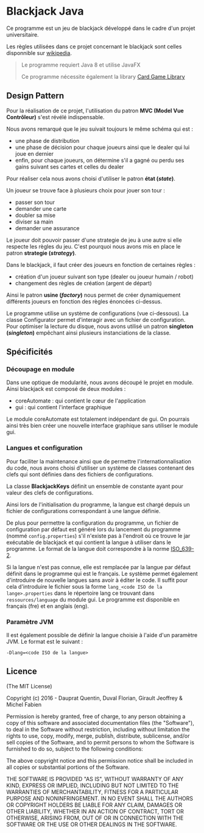 # Blackjack Java

Ce programme est un jeu de blackjack développé dans le cadre d'un projet universitaire.

Les règles utilisées dans ce projet concernant le blackjack sont celles disponnible sur [wikipedia](https://fr.wikipedia.org/wiki/Blackjack_(jeu)).

>   Le programme requiert Java 8 et utilise JavaFX
>
>   Ce programme nécessite également la library [Card Game Library](https://github.com/Heziode-dev/Card-Game-Library)



## Design Pattern

Pour la réalisation de ce projet, l'utilisation du patron **MVC (Model Vue Contrôleur)** s'est révélé indispensable.

Nous avons remarqué que le jeu suivait toujours le même schéma qui est :

-   une phase de distribution
-   une phase de décision pour chaque joueurs ainsi que le dealer qui lui joue en dernier
-   enfin, pour chaque joueurs, on détermine s'il a gagné ou perdu ses gains suivant ses cartes et celles du dealer

Pour réaliser cela nous avons choisi d'utiliser le patron **état (*state*)**.



Un joueur se trouve face à plusieurs choix pour jouer son tour :

-   passer son tour
-   demander une carte
-   doubler sa mise
-   diviser sa main
-   demander une assurance

Le joueur doit pouvoir passer d'une strategie de jeu à une autre si elle respecte les règles du jeu. C'est pourquoi nous avons mis en place le patron **strategie (*strategy*)**.



Dans le blackjack, il faut créer des joueurs en fonction de certaines règles :

-   création d'un joueur suivant son type (dealer ou joueur humain / robot)
-   changement des règles de création (argent de départ)

Ainsi le patron **usine (*factory*)** nous permet de créer dynamiquement différents joueurs en fonction des règles énoncées ci-dessus.

Le programme utilise un système de configurations (vue ci-dessous). La classe Configurator permet d'interagir avec un fichier de configuration. Pour optimiser la lecture du disque, nous avons utilisé un patron **singleton (*singleton*)** empêchant ainsi plusieurs instanciations de la classe.

## Spécificités



### Découpage en module

Dans une optique de modularité, nous avons découpé le projet en module. Ainsi blackjack est composé de deux modules :

-   coreAutomate : qui contient le cœur de l'application
-   gui : qui contient l'interface graphique

Le module coreAutomate est totalement indépendant de gui. On pourrais ainsi très bien créer une nouvelle interface graphique sans utiliser le module gui.

### Langues et configuration

Pour faciliter la maintenance ainsi que de permettre l'internationnalisation du code, nous avons choisi d'utiliser un système de classes contenant des clefs qui sont définies dans des fichiers de configurations.

La classe **BlackjackKeys** définit un ensemble de constante ayant pour valeur des clefs de configurations.

Ainsi lors de l'initialisation du programme, la langue est chargé depuis un fichier de configurations correspondant à une langue définie.



De plus pour permettre la configuration du programme, un fichier de configuration par défaut est généré lors du lancement du programme (nommé `config.properties`) s'il n'existe pas à l'endroit où ce trouve le jar exécutable de blackjack et qui contient la langue à utiliser dans le programme. Le format de la langue doit correspondre à la norme [ISO_639-2](https://fr.wikipedia.org/wiki/Liste_des_codes_ISO_639-2).



Si la langue n'est pas connue, elle est remplacée par la langue par défaut définit dans le programme qui est le français. Le système permet également d'introduire de nouvelle langues sans avoir à éditer le code. Il suffit pour cela d'introduire le fichier sous la forme `lang_<code ISO de la lange>.properties` dans le répertoire lang ce trouvant dans `ressources/language` du module gui. Le programme est disponible en français (fre) et en anglais (eng).

### Paramètre JVM

Il est également possible de définir la langue choisie à l'aide d'un paramètre JVM. Le format est le suivant :

`-Dlang=<code ISO de la langue>`



## Licence

(The MIT License)

Copyright (c) 2016 - Dauprat Quentin, Duval Florian, Girault Jeoffrey & Michel Fabien

Permission is hereby granted, free of charge, to any person obtaining a copy of this software and associated documentation files (the "Software"), to deal in the Software without restriction, including without limitation the rights to use, copy, modify, merge, publish, distribute, sublicense, and/or sell copies of the Software, and to permit persons to whom the Software is furnished to do so, subject to the following conditions: 

The above copyright notice and this permission notice shall be included in all copies or substantial portions of the Software.

THE SOFTWARE IS PROVIDED "AS IS", WITHOUT WARRANTY OF ANY KIND, EXPRESS OR IMPLIED, INCLUDING BUT NOT LIMITED TO THE WARRANTIES OF MERCHANTABILITY, FITNESS FOR A PARTICULAR PURPOSE AND NONINFRINGEMENT. IN NO EVENT SHALL THE AUTHORS OR COPYRIGHT HOLDERS BE LIABLE FOR ANY CLAIM, DAMAGES OR OTHER LIABILITY, WHETHER IN AN ACTION OF CONTRACT, TORT OR OTHERWISE, ARISING FROM, OUT OF OR IN CONNECTION WITH THE SOFTWARE OR THE USE OR OTHER DEALINGS IN THE SOFTWARE.